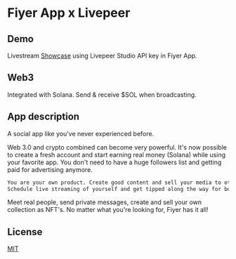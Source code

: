 # Fiyer App x Livepeer

## Demo

Livestream [Showcase](https://fiyer.app/assets/video/demo.mp4) using Livepeer Studio API key in Fiyer App.

## Web3
Integrated with Solana. Send & receive $SOL when broadcasting.

## App description
A social app like you've never experienced before.

Web 3.0 and crypto combined can become very powerful. It's now possible to create a fresh account and start earning real money (Solana) while using your favorite app.  You don't need to have a huge followers list and getting paid for advertising anymore.

```bash
You are your own product. Create good content and sell your media to others.
Schedule live streaming of yourself and get tipped along the way for being awesome!
```

Meet real people, send private messages, create and sell your own collection as NFT's. No matter what you're looking for, Fiyer has it all!

## License
[MIT](https://choosealicense.com/licenses/mit/)
